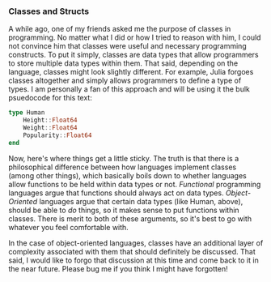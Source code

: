 ### Classes and Structs

A while ago, one of my friends asked me the purpose of classes in programming.
No matter what I did or how I tried to reason with him, I could not convince him that classes were useful and necessary programming constructs.
To put it simply, classes are data types that allow programmers to store multiple data types within them.
That said, depending on the language, classes might look slightly different.
For example, Julia forgoes classes altogether and simply allows programmers to define a type of types.
I am personally a fan of this approach and will be using it the bulk psuedocode for this text:

```julia
type Human
    Height::Float64
    Weight::Float64
    Popularity::Float64
end
```

Now, here's where things get a little sticky.
The truth is that there is a philosophical difference between how languages implement classes (among other things), which basically boils down to whether languages allow functions to be held within data types or not.
*Functional* programming languages argue that functions should always act on data types.
*Object-Oriented* languages argue that certain data types (like Human, above), should be able to *do* things, so it makes sense to put functions within classes.
There is merit to both of these arguments, so it's best to go with whatever you feel comfortable with.

In the case of object-oriented languages, classes have an additional layer of complexity associated with them that should definitely be discussed.
That said, I would like to forgo that discussion at this time and come back to it in the near future.
Please bug me if you think I might have forgotten!
